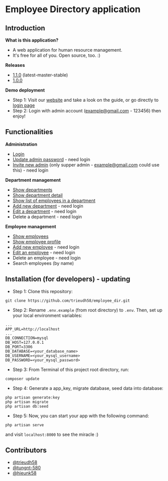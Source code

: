 # Employee Directory application
## Introduction
**What is this application?**
* A web application for human resource management.
* It's free for all of you. Open source, too. :)

**Releases**
* [1.1.0](https://github.com/trieudh58/employee_dir/releases/tag/1.1.0) (latest-master-stable)
* [1.0.0](https://github.com/trieudh58/employee_dir/releases/tag/1.0.0)

**Demo deployment**
* Step 1: Visit our [website](http://trieudh.me) and take a look on the guide, or go directly to [login page](http://trieudh.me/login)
* Step 2: Login with admin account (example@gmail.com - 123456) then enjoy!

## Functionalities
**Administration**
* [Login](http://trieudh.me/login)
* [Update admin password](http://trieudh.me/update/password) - need login
* [Invite new admin](http://trieudh.me/invite) (only supper admin - example@gmail.com could use this) - need login

**Department management**
* [Show departments](http://trieudh.me/department)
* [Show department detail](http://trieudh.me/department/2/detail)
* [Show list of employees in a department](http://trieudh.me/department/2/employee)
* [Add new department](http://trieudh.me/department/add) - need login
* [Edit a department](http://trieudh.me/department/2/edit) - need login
* Delete a department - need login

**Employee management**
* [Show employees](http://trieudh.me/employee)
* [Show employee profile](http://trieudh.me/employee/1/detail)
* [Add new employee](http://trieudh.me/employee/add) - need login
* [Edit an employee](http://trieudh.me/employee/1/edit) - need login
* Delete an employee - need login
* Search employees (by name)

## Installation (for developers) - updating
* Step 1: Clone this repository:
```
git clone https://github.com/trieudh58/employee_dir.git
```
* Step 2: Rename `.env.example` (from root directory) to `.env`. Then, set up your local environment variables:
```
...
APP_URL=http://localhost
...
DB_CONNECTION=mysql
DB_HOST=127.0.0.1
DB_PORT=3306
DB_DATABASE=<your_database_name>
DB_USERNAME=<your_mysql_username>
DB_PASSWORD=<your_mysql_password>
```
* Step 3: From Terminal of this project root directory, run:
```
composer update
```
* Step 4: Generate a app_key, migrate database, seed data into database:
```
php artisan generate:key
php artisan migrate
php artisan db:seed
```
* Step 5: Now, you can start your app with the following command:
```
php artisan serve
```
and visit `localhost:8000` to see the miracle :)

## Contributors
* [@trieudh58](https://github.com/trieudh58)
* [@tungnt-580](https://github.com/tungnt-580)
* [@hieunk58](https://github.com/hieunk58)
